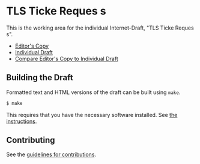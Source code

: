 # TLS Ticke Reques s

This is the working area for the individual Internet-Draft, "TLS Ticke Reques s".

* [Editor's Copy](https://chris-wood.github.io/draft-wood-tls-ticketrequest/#go.draft-wood-tls-ticketrequests.html)
* [Individual Draft](https://tools.ietf.org/html/draft-wood-tls-ticketrequests)
* [Compare Editor's Copy to Individual Draft](https://chris-wood.github.io/draft-wood-tls-ticketrequest/#go.draft-wood-tls-ticketrequests.diff)

## Building the Draft

Formatted text and HTML versions of the draft can be built using `make`.

```sh
$ make
```

This requires that you have the necessary software installed.  See
[the instructions](https://github.com/martinthomson/i-d-template/blob/master/doc/SETUP.md).


## Contributing

See the
[guidelines for contributions](https://github.com/chris-wood/draft-wood-tls-ticketrequest/blob/master/CONTRIBUTING.md).
